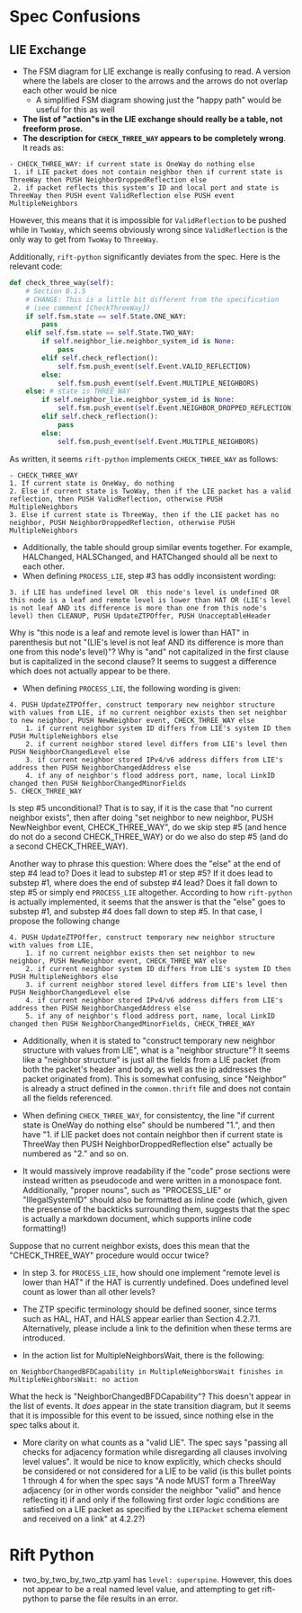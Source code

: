 # Spec Confusions

## LIE Exchange
- The FSM diagram for LIE exchange is really confusing to read. A version where the labels are closer to the arrows and the arrows do not overlap each other would be nice
    - A simplified FSM diagram showing just the "happy path" would be useful for this as well
- **The list of "action"s in the LIE exchange should really be a table, not freeform prose.**
- **The description for `CHECK_THREE_WAY` appears to be completely wrong**. It reads as:
```
- CHECK_THREE_WAY: if current state is OneWay do nothing else
 1. if LIE packet does not contain neighbor then if current state is ThreeWay then PUSH NeighborDroppedReflection else
 2. if packet reflects this system's ID and local port and state is ThreeWay then PUSH event ValidReflection else PUSH event MultipleNeighbors
```
However, this means that it is impossible for `ValidReflection` to be pushed while in `TwoWay`, which
seems obviously wrong since `ValidReflection` is the only way to get from `TwoWay` to `ThreeWay`.

Additionally, `rift-python` significantly deviates from the spec. Here is the relevant code:
```py
def check_three_way(self):
    # Section B.1.5
    # CHANGE: This is a little bit different from the specification
    # (see comment [CheckThreeWay])
    if self.fsm.state == self.State.ONE_WAY:
        pass
    elif self.fsm.state == self.State.TWO_WAY:
        if self.neighbor_lie.neighbor_system_id is None:
            pass
        elif self.check_reflection():
            self.fsm.push_event(self.Event.VALID_REFLECTION)
        else:
            self.fsm.push_event(self.Event.MULTIPLE_NEIGHBORS)
    else: # state is THREE_WAY
        if self.neighbor_lie.neighbor_system_id is None:
            self.fsm.push_event(self.Event.NEIGHBOR_DROPPED_REFLECTION)
        elif self.check_reflection():
            pass
        else:
            self.fsm.push_event(self.Event.MULTIPLE_NEIGHBORS)
```
As written, it seems `rift-python` implements `CHECK_THREE_WAY` as follows:
```
- CHECK_THREE_WAY
1. If current state is OneWay, do nothing
2. Else if current state is TwoWay, then if the LIE packet has a valid reflection, then PUSH ValidReflection, otherwise PUSH MultipleNeighbors
3. Else if current state is ThreeWay, then if the LIE packet has no neighbor, PUSH NeighborDroppedReflection, otherwise PUSH MultipleNeighbors
```

- Additionally, the table should group similar events together. For example, HALChanged, HALSChanged, and HATChanged should all be next to each other.
- When defining `PROCESS_LIE`, step #3 has oddly inconsistent wording:
```
3. if LIE has undefined level OR  this node's level is undefined OR this node is a leaf and remote level is lower than HAT OR (LIE's level is not leaf AND its difference is more than one from this node's level) then CLEANUP, PUSH UpdateZTPOffer, PUSH UnacceptableHeader 
```

Why is "this node is a leaf and remote level is lower than HAT" in parenthesis but not "(LIE's level is not leaf AND its difference is more than one from this node's level)"? Why is "and" not capitalized in the first clause but is capitalized in the second clause? It seems to suggest a difference which does not actually appear to be there.

- When defining `PROCESS_LIE`, the following wording is given:

```
4. PUSH UpdateZTPOffer, construct temporary new neighbor structure with values from LIE, if no current neighbor exists then set neighbor to new neighbor, PUSH NewNeighbor event, CHECK_THREE_WAY else
    1. if current neighbor system ID differs from LIE's system ID then PUSH MultipleNeighbors else
    2. if current neighbor stored level differs from LIE's level then PUSH NeighborChangedLevel else
    3. if current neighbor stored IPv4/v6 address differs from LIE's address then PUSH NeighborChangedAddress else
    4. if any of neighbor's flood address port, name, local LinkID changed then PUSH NeighborChangedMinorFields
5. CHECK_THREE_WAY
```
Is step #5 unconditional? That is to say, if it is the case that "no current neighbor exists", then after doing "set neighbor to new neighbor, PUSH NewNeighbor event, CHECK_THREE_WAY", do we skip step #5 (and hence do not do a second CHECK_THREE_WAY) or do we also do step #5 (and do a second CHECK_THREE_WAY).

Another way to phrase this question: Where does the "else" at the end of step #4 lead to? Does it lead to substep #1 or step #5? If it does lead to substep #1, where does the end of substep #4 lead? Does it fall down to step #5 or simply end `PROCESS_LIE` altogether. According to how `rift-python` is actually implemented, it seems that the answer is that the "else" goes to substep #1, and substep #4 does fall down to step #5. In that case, I propose the following change

```
4. PUSH UpdateZTPOffer, construct temporary new neighbor structure with values from LIE,
    1. if no current neighbor exists then set neighbor to new neighbor, PUSH NewNeighbor event, CHECK_THREE_WAY else
    2. if current neighbor system ID differs from LIE's system ID then PUSH MultipleNeighbors else
    3. if current neighbor stored level differs from LIE's level then PUSH NeighborChangedLevel else
    4. if current neighbor stored IPv4/v6 address differs from LIE's address then PUSH NeighborChangedAddress else
    5. if any of neighbor's flood address port, name, local LinkID changed then PUSH NeighborChangedMinorFields, CHECK_THREE_WAY
```

- Additionally, when it is stated to "construct temporary new neighbor structure with values from LIE", what is a "neighbor structure"? It seems like a "neighbor structure" is just all the fields from a LIE packet (from both the packet's header and body, as well as the ip addresses the packet originated from). This is somewhat confusing, since "Neighbor" is already a struct defined in the `common.thrift` file and does not contain all the fields referenced.

- When defining `CHECK_THREE_WAY`, for consistentcy, the line "if current state is OneWay do nothing else" should be numbered "1.", and then have "1. if LIE packet does not contain neighbor then if current state is ThreeWay then PUSH NeighborDroppedReflection else" actually be numbered as "2." and so on.

- It would massively improve readability if the "code" prose sections were instead written as pseudocode and were written in a monospace font. Additionally, "proper nouns", such as "PROCESS_LIE" or "IllegalSystemID" should also be formatted as inline code (which, given the presense of the backticks surrounding them, suggests that the spec is actually a markdown document, which supports inline code formatting!)

Suppose that no current neighbor exists, does this mean that the "CHECK_THREE_WAY" procedure would occur twice? 

- In step 3. for `PROCESS_LIE`, how should one implement "remote level is lower than HAT" if the HAT is currently undefined. Does undefined level count as lower than all other levels? 

- The ZTP specific terminology should be defined sooner, since terms such as HAL, HAT, and HALS appear earlier than Section 4.2.7.1. Alternatively, please include a link to the definition when these terms are introduced.

- In the action list for MultipleNeighborsWait, there is the following:
```
on NeighborChangedBFDCapability in MultipleNeighborsWait finishes in MultipleNeighborsWait: no action
```

What the heck is "NeighborChangedBFDCapability"? This doesn't appear in the list of events. It _does_ appear in the state transition diagram, but it seems that it is impossible for this event to be issued, since nothing else in the spec talks about it.

- More clarity on what counts as a "valid LIE". The spec says "passing all checks for adjacency formation while disregarding all clauses involving level values". It would be nice to know explicitly, which checks should be considered or not considered for a LIE to be valid (is this bullet points 1 through 4 for when the spec says "A node MUST form a ThreeWay adjacency (or in other words consider the neighbor "valid" and hence reflecting it) if and only if the following first order logic conditions are satisfied on a LIE packet as specified by the `LIEPacket` schema element and received on a link" at 4.2.2?)

# Rift Python
- two_by_two_by_two_ztp.yaml has `level: superspine`. However, this does not appear to be a real named level value, and attempting to get rift-python to parse the file results in an error.